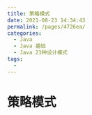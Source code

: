 ```yaml
---
title: 策略模式
date: 2021-08-23 14:34:43
permalink: /pages/4726ea/
categories:
  - Java
  - Java 基础
  - Java 23种设计模式
tags:
  - 
---
```


# 策略模式
